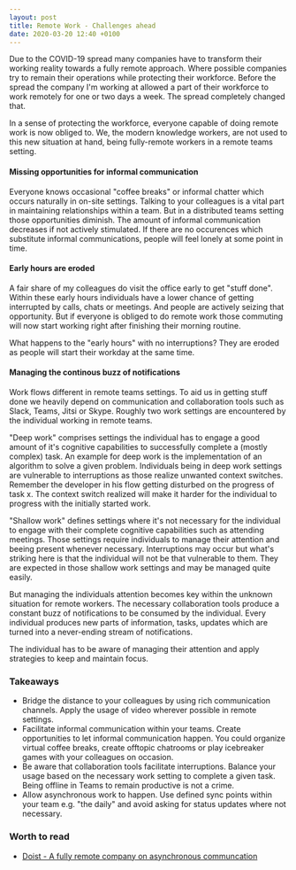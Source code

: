 ```yaml
---
layout: post
title: Remote Work - Challenges ahead
date: 2020-03-20 12:40 +0100
---
```

Due to the COVID-19 spread many companies have to transform their working reality towards a fully remote approach.
Where possible companies try to remain their operations while protecting their workforce.
Before the spread the company I'm working at allowed a part of their workforce to work remotely for one or two days a week.
The spread completely changed that.

In a sense of protecting the workforce, everyone capable of doing remote work is now obliged to.
We, the modern knowledge workers, are not used to this new situation at hand, being fully-remote workers in a remote teams setting.

#### Missing opportunities for informal communication
Everyone knows occasional "coffee breaks" or informal chatter which occurs naturally in on-site settings.
Talking to your colleagues is a vital part in maintaining relationships within a team.
But in a distributed teams setting those opportunities diminish. The amount of informal communication decreases if not actively stimulated.
If there are no occurences which substitute informal communications, people will feel lonely at some point in time.

#### Early hours are eroded
A fair share of my colleagues do visit the office early to get "stuff done". Within these early hours individuals have a lower chance of getting interrupted by calls, chats or meetings. And people are actively seizing that opportunity.
But if everyone is obliged to do remote work those commuting will now start working right after finishing their morning routine. 

What happens to the "early hours" with no interruptions?
They are eroded as people will start their workday at the same time.

#### Managing the continous buzz of notifications
Work flows different in remote teams settings. To aid us in getting stuff done we heavily depend on communication and collaboration tools such as Slack, Teams, Jitsi or Skype. Roughly two work settings are encountered by the individual working in remote teams.

"Deep work" comprises settings the individual has to engage a good amount of it's cognitive capabilities to successfully complete a (mostly complex) task. An example for deep work is the implementation of an algorithm to solve a given problem.
Individuals being in deep work settings are vulnerable to interruptions as those realize unwanted context switches.
Remember the developer in his flow getting disturbed on the progress of task x. The context switch realized will make it harder for the individual to progress with the initially started work.

"Shallow work" defines settings where it's not necessary for the individual to engage with their complete cognitive capabilities such as attending meetings. Those settings require individuals to manage their attention and beeing present whenever necessary. Interruptions may occur but what's striking here is that the individual will not be that vulnerable to them. They are expected in those shallow work settings and may be managed quite easily.

But managing the individuals attention becomes key within the unknown situation for remote workers.
The necessary collaboration tools produce a constant buzz of notifications to be consumed by the individual.
Every individual produces new parts of information, tasks, updates which are turned into a never-ending stream of notifications.

The individual has to be aware of managing their attention and apply strategies to keep and maintain focus.


### Takeaways
* Bridge the distance to your colleagues by using rich communication channels. Apply the usage of video wherever possible in remote settings.
* Facilitate informal communication within your teams. Create opportunities to let informal communication happen. You could organize virtual coffee breaks, create offtopic chatrooms or play icebreaker games with your colleagues on occasion.
* Be aware that collaboration tools facilitate interruptions. Balance your usage based on the necessary work setting to complete a given task. Being offline in Teams to remain productive is not a crime.
* Allow asynchronous work to happen. Use defined sync points within your team e.g. "the daily" and avoid asking for status updates where not necessary.

### Worth to read
* [Doist - A fully remote company on asynchronous communcation](https://doist.com/blog/asynchronous-communication/)